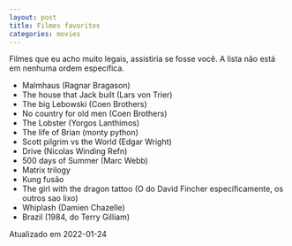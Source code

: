 ```yaml
---
layout: post
title: Filmes favoritos
categories: movies
---
```


Filmes que eu acho muito legais, assistiria se fosse você.
A lista não está em nenhuma ordem específica.

+ Malmhaus (Ragnar Bragason)
+ The house that Jack built (Lars von Trier)
+ The big Lebowski (Coen Brothers)
+ No country for old men (Coen Brothers)
+ The Lobster (Yorgos Lanthimos)
+ The life of Brian (monty python)
+ Scott pilgrim vs the World (Edgar Wright)
+ Drive (Nicolas Winding Refn)
+ 500 days of Summer (Marc Webb)
+ Matrix trilogy
+ Kung fusão
+ The girl with the dragon tattoo (O do David Fincher especificamente, os outros sao lixo)
+ Whiplash (Damien Chazelle)
+ Brazil (1984, do Terry Gilliam)

Atualizado em 2022-01-24
